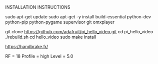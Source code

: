  INSTALLATION INSTRUCTIONS


<!--
 Add Restfull communication.
Video played once.
Serial port both direction
 -->

sudo apt-get update
sudo apt-get -y install build-essential python-dev python-pip python-pygame supervisor git omxplayer




<!-- install hello video -->
git clone https://github.com/adafruit/pi_hello_video.git
cd pi_hello_video
./rebuild.sh
cd hello_video
sudo make install




<!-- for video edit -->
https://handbrake.fr/

<!-- Once a video is loaded click the Video tab and adjust the settings to: -->
RF = 18
Profile = high
Level = 5.0